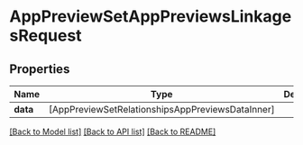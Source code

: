 # AppPreviewSetAppPreviewsLinkagesRequest

## Properties
Name | Type | Description | Notes
------------ | ------------- | ------------- | -------------
**data** | [AppPreviewSetRelationshipsAppPreviewsDataInner] |  | 

[[Back to Model list]](../README.md#documentation-for-models) [[Back to API list]](../README.md#documentation-for-api-endpoints) [[Back to README]](../README.md)


